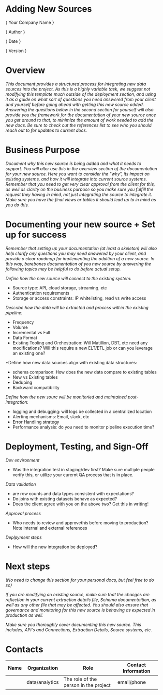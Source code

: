 # Adding New Sources

{ Your Company Name }

{ Author  }

{ Date }

{ Version }

# Overview

*This document provides a structured process for integrating new data sources into the project. As this is a highly variable task, we suggest not modifying this template much outside of the deployment section, and using it as a guide on what sort of questions you need answered from your client and yourself  before going ahead with getting this new source added. Answering the questions below in the second section for yourself will also provide you the framework for the documentation of your new source once you get around to that, to minimize the amount of work needed to add the new docs. Be sure to check out the references list to see who you should reach out to for updates to current docs.* 

# Business Purpose

*Document why this new source is being added and what it needs to support. You will alter use this in the overview section of the documentation for your new source. Here you want to consider the "why", its impact on existing systems, and how it will integrate into current source systems. Remember that you need to get very clear approval from the client for this, as well as clarity on the business purpose so you make sure you fulfill the request they having in mind, not just integrating the source to integrate it. Make sure you have the final views or tables it should lead up to in mind as you do this.*

# Documenting your new source + Set up for success

*Remember that setting up your documentation (at least a skeleton) will also help clarify any questions you may need answered by your client, and provide a clear roadmap for implementing the addition of a new source. In this way, barebones documentation of you new source by answering the following topics may be helpful to do before actual setup.*


*Define how the new source will connect to the existing system:*

- Source type: API, cloud storage, streaming, etc
- Authentication requirements
- Storage or access constraints: IP whitelisting, read vs write access


*Describe how the data will be extracted and process within the existing pipeline:*

- Frequency
- Volume
- Incremental vs Full
- Data Format
- Existing Tooling and Orchestration: Will Matillion, DBT, etc need any modifications? Will this require a new ELT/ETL job or can you leverage an existing one?

*Define how new data sources align with existing data structures:

- schema comparison: How does the new data compare to existing tables
- New vs Existing tables
- Deduping
- Backward compatibility

*Define how the new sourc will be monitoried and maintained post-integration:*

- logging and debugging: will logs be collected in a centralized location
- Alerting mechanisms: Email, slack, etc
- Error Handling strategy
- Performance analysis: do you need to monitor pipeline execution time?


# Deployment, Testing, and Sign-Off

*Dev environment*

- Was the integration test in staging/dev first? Make sure multiple people verify this, or utilize your curernt QA process that is in place.

*Data validation*
- are row counts and data types consistent with expectations?
- Do joins with existing datasets behave as expected?
- Does the client agree with you on the above two? Get this in writing!

*Approval process*

- Who needs to review and approvethis before moving to production? Note internal and external references

*Deplpyment steps* 

- How will the new integration be deployed?


# Next steps

*(No need to change this section for your personal docs, but feel free to do so)* 

*If you are modifying an existing source, make sure that the changes are reflection in your current extraction details file, Schema documentaition, as well as any other file that may be affected. You should also ensure that governance and monitoring for this new source is behaving as expected in production as well.*

*Make sure you thoroughly cover documenting this new source. This includes, API's and Connections, Extraction Details, Source systems, etc.*

  
  







# Contacts

| Name | Organization   | Role                                  | Contact Information |
|------|----------------|---------------------------------------|---------------------|
|      | data/analytics | The role of the person in the project | email/phone         |



